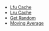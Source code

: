 * [Lfu Cache](./md/lfu_cache.md)
* [Lru Cache](./md/lru_cache.md)
* [Get Random](./md/get_random.md)
* [Moving Average](./md/moving_average.md)
